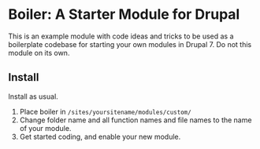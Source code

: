 # Boiler: A Starter Module for Drupal

This is an example module with code ideas and tricks to be used as a boilerplate codebase for starting your own modules in Drupal 7. Do not this module on its own. 

## Install

Install as usual. 

1. Place boiler in ```/sites/yoursitename/modules/custom/```
2. Change folder name and all function names and file names to the name of your module.
3. Get started coding, and enable your new module.

 